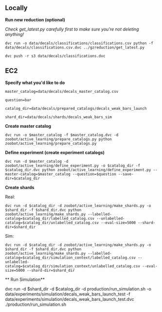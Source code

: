 
## Locally

**Run new reduction (optional)**

*Check get_latest.py carefully first to make sure you're not deleting anything!*

`dvc run -o data/decals/classifications/classifications.csv python -f data/decals/classifications.csv.dvc ../gzreduction/get_latest.py`

`dvc push -r s3 data/decals/classifications.dvc`

## EC2

**Specify what you'd like to do**

`master_catalog=data/decals/decals_master_catalog.csv`

`question=bar`

`catalog_dir=data/decals/prepared_catalogs/decals_weak_bars_launch`

<!-- `shard_dir=data/decals/shards/decals_weak_bars_launch` -->
`shard_dir=data/decals/shards/decals_weak_bars_sim`

**Create master catalog**

`dvc run -o $master_catalog -f $master_catalog.dvc -d zoobot/active_learning/prepare_catalogs.py python zoobot/active_learning/prepare_catalogs.py`

**Define experiment (create experiment catalogs)**

`dvc run -d $master_catalog -d zoobot/active_learning/define_experiment.py -o $catalog_dir -f $catalog_dir.dvc python zoobot/active_learning/define_experiment.py --master-catalog=$master_catalog --question=$question --save-dir=$catalog_dir`

**Create shards**

Real:

`dvc run -d $catalog_dir -d zoobot/active_learning/make_shards.py -o $shard_dir -f $shard_dir.dvc python zoobot/active_learning/make_shards.py --labelled-catalog=$catalog_dir/labelled_catalog.csv --unlabelled-catalog=$catalog_dir/unlabelled_catalog.csv --eval-size=5000 --shard-dir=$shard_dir`

Sim:

`dvc run -d $catalog_dir -d zoobot/active_learning/make_shards.py -o $shard_dir -f $shard_dir.dvc python zoobot/active_learning/make_shards.py --labelled-catalog=$catalog_dir/simulation_context/labelled_catalog.csv --unlabelled-catalog=$catalog_dir/simulation_context/unlabelled_catalog.csv --eval-size=5000 --shard-dir=$shard_dir`

** Run Simulation**

dvc run -d $shard_dir -d $catalog_dir -d production/run_simulation.sh -o data/experiments/simulation/decals_weak_bars_launch_test -f data/experiments/simulation/decals_weak_bars_launch_test.dvc ./production/run_simulation.sh